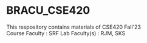 # BRACU_CSE420
<html>
  <body>
  This respository contains materials of CSE420 Fall'23 <br/>
  Course Faculty : SRF
  Lab Faculty(s) : RJM, SKS
  </body>
</html>
